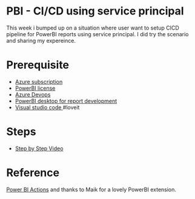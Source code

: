# PBI - CI/CD using service principal
This week i bumped up on a situation where user want to setup CICD pipeline for PowerBI reports using service principal. I did try the scenario and sharing my expereince. 

# Prerequisite
- [Azure subscription](https://azure.microsoft.com/en-us/free/)
- [PowerBI license](https://powerbi.microsoft.com/en-us/)
- [Azure Devops](https://azure.microsoft.com/en-us/services/devops/?nav=min)
- [PowerBI desktop for report development](https://powerbi.microsoft.com/en-us/desktop/)
- [Visual studio code ](https://code.visualstudio.com/) #loveit

# Steps
- [Step by Step Video](https://youtu.be/apv9wn8TBdg)

# Reference
 [Power BI Actions](https://marketplace.visualstudio.com/items?itemName=maikvandergaag.maikvandergaag-power-bi-actions) and thanks to Maik for a lovely PowerBI extension.

